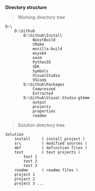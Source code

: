 **Directory structure**

>Working directory tree

	D:\
		D:\Github
			D:\Github\Install
				BoostBuild
				CMake
				mozilla-build
				msys64
				nasm
				Python35
				SDK
				Symbols
				VisualStudio
				VSCode
			D:\Github\Packages
				Compressed
				Extracted
			D:\Github\Visual-Studio-gtkmm
				output
				projects
				properties
				readme
			
			
>Solution directory tree

	Solution
		install		( install project )
		src			( modified sources )
		def			( definition files )
		test		( test projects )
			test 1
			test 2
			test 3
		readme		( readme files )
		project 1
		project 2
		project 3 ...
		